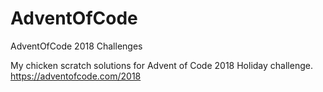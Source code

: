 # AdventOfCode
AdventOfCode 2018 Challenges

My chicken scratch solutions for Advent of Code 2018 Holiday 
challenge. https://adventofcode.com/2018
